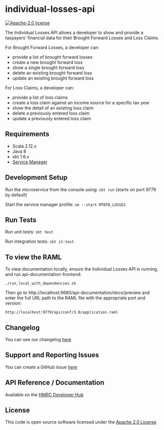 individual-losses-api
========================

[![Apache-2.0 license](http://img.shields.io/badge/license-Apache-blue.svg)](http://www.apache.org/licenses/LICENSE-2.0.html)

The Individual Losses API allows a developer to show and provide a taxpayers’ financial data for their Brought Forward
Losses and Loss Claims.

For Brought Forward Losses, a developer can:

- provide a list of brought forward losses
- create a new brought forward loss
- show a single brought forward loss
- delete an existing brought forward loss
- update an existing brought forward loss

For Loss Claims, a developer can:

- provide a list of loss claims
- create a loss claim against an income source for a specific tax year
- show the detail of an existing loss claim
- delete a previously entered loss claim
- update a previously entered loss claim

## Requirements

- Scala 2.12.x
- Java 8
- sbt 1.6.x
- [Service Manager](https://github.com/hmrc/service-manager)

## Development Setup

Run the microservice from the console using: `sbt run` (starts on port 9779 by default)

Start the service manager profile: `sm --start MTDFB_LOSSES`

## Run Tests

Run unit tests: `sbt test`

Run integration tests: `sbt it:test`

## To view the RAML

To view documentation locally, ensure the Individual Losses API is running, and run api-documentation-frontend:

```
./run_local_with_dependencies.sh
```

Then go to http://localhost:9680/api-documentation/docs/preview and enter the full URL path to the RAML file with the
appropriate port and version:

```
http://localhost:9779/api/conf/3.0/application.raml
```

## Changelog

You can see our changelog [here](https://github.com/hmrc/income-tax-mtd-changelog/wiki)

## Support and Reporting Issues

You can create a GitHub issue [here](https://github.com/hmrc/income-tax-mtd-changelog/issues)

## API Reference / Documentation

Available on
the [HMRC Developer Hub](https://developer.service.hmrc.gov.uk/api-documentation/docs/api/service/individual-losses-api/3.0)

## License

This code is open source software licensed under
the [Apache 2.0 License]("http://www.apache.org/licenses/LICENSE-2.0.html")
